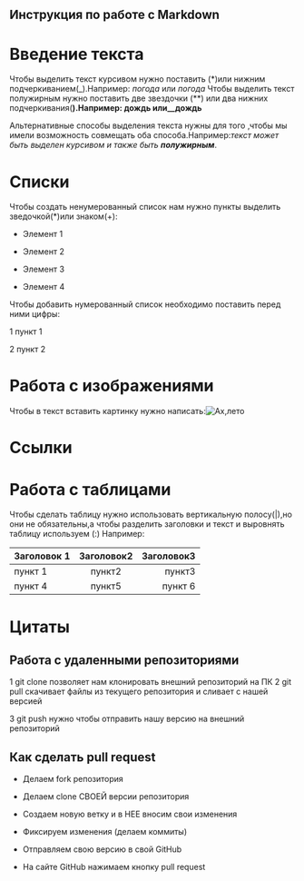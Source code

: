 ## Инструкция по работе с Markdown

# Введение текста
Чтобы выделить текст курсивом нужно поставить (*)или нижним подчеркиванием(_).Например: *погода* или _погода_
Чтобы выделить текст полужирным нужно поставить две звездочки (**) или два нижних подчеркивания(__).Например: **дождь** или__дождь__

Альтернативные способы выделения текста нужны для того ,чтобы мы имели возможность совмещать оба способа.Например:_текст может быть выделен курсивом и также быть 
**полужирным**_.


# Списки
Чтобы создать ненумерованный список нам нужно пункты выделить зведочкой(*)или знаком(+):

* Элемент 1

* Элемент 2

* Элемент 3

+ Элемент 4

Чтобы добавить нумерованный список необходимо поставить перед ними цифры:

1 пункт 1

2 пункт 2

# Работа с изображениями
Чтобы в текст вставить картинку нужно написать:![Ах,лето](summer.jpg)

# Ссылки

# Работа с таблицами
Чтобы сделать таблицу нужно использовать вертикальную полосу(|),но они не обязательны,а чтобы разделить заголовки и текст и выровнять таблицу используем (:) Например:

| Заголовок 1| Заголовок2  | Заголовок3  |
|----------- | :----------:| -----------:|
| пункт 1    | пункт2      |   пункт3    |
|пункт 4     | пункт5      | пункт 6     |





# Цитаты 

## Работа с удаленными репозиториями
1  git clone позволяет нам клонировать  внешний репозиторий на ПК
2  git pull скачивает файлы из текущего репозитория и сливает с нашей версией 
 
 3 git push нужно чтобы отправить нашу версию на внешний репозиторий
 ## Как  сделать  pull request 
 * Делаем fork репозитория

 * Делаем clone СВОЕЙ версии репозитория

 *  Создаем новую ветку и в НЕЕ вносим свои изменения

*  Фиксируем изменения (делаем коммиты)

*  Отправляем свою версию в свой GitHub

*  На сайте GitHub нажимаем кнопку pull request